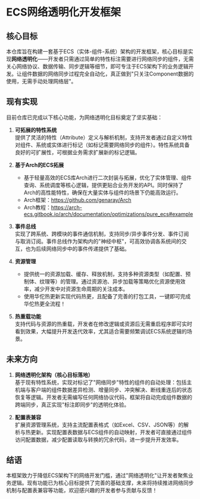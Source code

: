 # ECS网络透明化开发框架

## 核心目标

本仓库旨在构建一套基于ECS（实体-组件-系统）架构的开发框架，核心目标是实现**网络透明化**——开发者只需通过简单的特性标注需要进行网络同步的组件，无需关心网络协议、数据传输、同步逻辑等细节，即可专注于ECS架构下的业务逻辑开发。让组件数据的网络同步过程完全自动化，真正做到"只关注Component数据的使用，无需手动处理网络层"。


## 现有实现

目前仓库已完成以下核心功能，为网络透明化目标奠定了坚实基础：

1. **可拓展的特性系统**  
   提供了灵活的特性（Attribute）定义与解析机制，支持开发者通过自定义特性对组件、系统或实体进行标记（如标记需要网络同步的组件）。特性系统具备良好的可扩展性，可根据业务需求扩展新的标记逻辑。

2. **基于Arch的ECS拓展**  
   - 基于轻量高效的ECS库Arch进行二次封装与拓展，优化了实体管理、组件查询、系统调度等核心逻辑，提供更贴合业务开发的API。同时保持了Arch的高性能特性，确保在大量实体与组件的场景下仍能高效运行。
   - Arch框架：https://github.com/genaray/Arch
   - Arch教程：https://arch-ecs.gitbook.io/arch/documentation/optimizations/pure_ecs#example

4. **事件总线**  
   实现了跨系统、跨模块的事件通信机制，支持同步/异步事件分发、事件订阅与取消订阅。事件总线作为架构内的"神经中枢"，可高效协调各系统间的交互，也为后续网络同步中的事件传递提供了基础。

5. **资源管理**  
   - 提供统一的资源加载、缓存、释放机制，支持多种资源类型（如配置、预制体、纹理等）的管理。通过资源池、异步加载等策略优化资源使用效率，减少开发中对资源生命周期的关注成本。
   - 使用华佗热更新实现代码热更，且配备了完善的打包工具，一键即可完成华佗热更全流程！

6. **热重载功能**  
   支持代码与资源的热重载，开发者在修改逻辑或资源后无需重启程序即可实时看到效果，大幅提升开发迭代效率，尤其适合需要频繁调试ECS系统逻辑的场景。


## 未来方向

1. **网络透明化架构（核心目标落地）**  
   基于现有特性系统，实现对标记了"网络同步"特性的组件的自动处理：包括主机端与客户端的组件数据差异检测、增量同步、冲突解决、断线重连后的状态恢复等逻辑。开发者无需编写任何网络协议代码，框架将自动完成组件数据的跨端同步，真正实现"标注即同步"的透明化体验。

2. **配置表兼容**  
   扩展资源管理系统，支持主流配置表格式（如Excel、CSV、JSON等）的解析与热更新。实现配置表数据与ECS组件的自动映射，开发者可直接通过组件访问配置数据，减少配置读取与转换的冗余代码，进一步提升开发效率。


## 结语

本框架致力于降低ECS架构下的网络开发门槛，通过"网络透明化"让开发者聚焦业务逻辑。现有功能已为核心目标提供了完善的基础支撑，未来将持续推进网络同步机制与配置表兼容等功能，欢迎感兴趣的开发者参与贡献与反馈！
